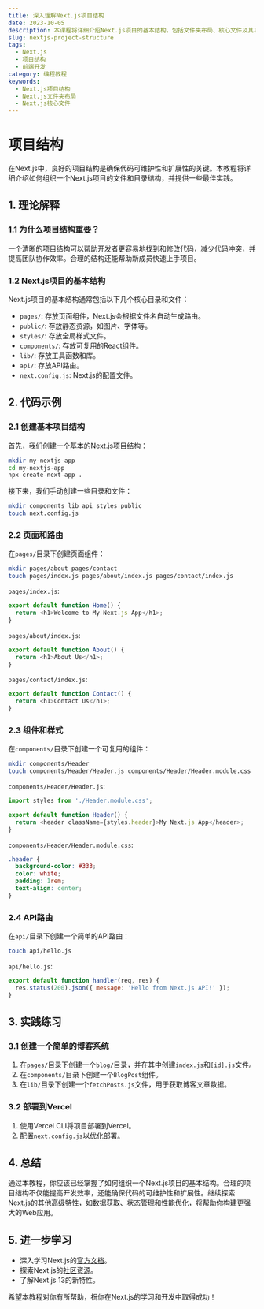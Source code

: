 ```yaml
---
title: 深入理解Next.js项目结构
date: 2023-10-05
description: 本课程将详细介绍Next.js项目的基本结构，包括文件夹布局、核心文件及其功能，帮助开发者快速上手并高效管理Next.js项目。
slug: nextjs-project-structure
tags:
  - Next.js
  - 项目结构
  - 前端开发
category: 编程教程
keywords:
  - Next.js项目结构
  - Next.js文件夹布局
  - Next.js核心文件
---
```


# 项目结构

在Next.js中，良好的项目结构是确保代码可维护性和扩展性的关键。本教程将详细介绍如何组织一个Next.js项目的文件和目录结构，并提供一些最佳实践。

## 1. 理论解释

### 1.1 为什么项目结构重要？

一个清晰的项目结构可以帮助开发者更容易地找到和修改代码，减少代码冲突，并提高团队协作效率。合理的结构还能帮助新成员快速上手项目。

### 1.2 Next.js项目的基本结构

Next.js项目的基本结构通常包括以下几个核心目录和文件：

- `pages/`: 存放页面组件，Next.js会根据文件名自动生成路由。
- `public/`: 存放静态资源，如图片、字体等。
- `styles/`: 存放全局样式文件。
- `components/`: 存放可复用的React组件。
- `lib/`: 存放工具函数和库。
- `api/`: 存放API路由。
- `next.config.js`: Next.js的配置文件。

## 2. 代码示例

### 2.1 创建基本项目结构

首先，我们创建一个基本的Next.js项目结构：

```bash
mkdir my-nextjs-app
cd my-nextjs-app
npx create-next-app .
```

接下来，我们手动创建一些目录和文件：

```bash
mkdir components lib api styles public
touch next.config.js
```

### 2.2 页面和路由

在`pages/`目录下创建页面组件：

```bash
mkdir pages/about pages/contact
touch pages/index.js pages/about/index.js pages/contact/index.js
```

`pages/index.js`:

```javascript
export default function Home() {
  return <h1>Welcome to My Next.js App</h1>;
}
```

`pages/about/index.js`:

```javascript
export default function About() {
  return <h1>About Us</h1>;
}
```

`pages/contact/index.js`:

```javascript
export default function Contact() {
  return <h1>Contact Us</h1>;
}
```

### 2.3 组件和样式

在`components/`目录下创建一个可复用的组件：

```bash
mkdir components/Header
touch components/Header/Header.js components/Header/Header.module.css
```

`components/Header/Header.js`:

```javascript
import styles from './Header.module.css';

export default function Header() {
  return <header className={styles.header}>My Next.js App</header>;
}
```

`components/Header/Header.module.css`:

```css
.header {
  background-color: #333;
  color: white;
  padding: 1rem;
  text-align: center;
}
```

### 2.4 API路由

在`api/`目录下创建一个简单的API路由：

```bash
touch api/hello.js
```

`api/hello.js`:

```javascript
export default function handler(req, res) {
  res.status(200).json({ message: 'Hello from Next.js API!' });
}
```

## 3. 实践练习

### 3.1 创建一个简单的博客系统

1. 在`pages/`目录下创建一个`blog/`目录，并在其中创建`index.js`和`[id].js`文件。
2. 在`components/`目录下创建一个`BlogPost`组件。
3. 在`lib/`目录下创建一个`fetchPosts.js`文件，用于获取博客文章数据。

### 3.2 部署到Vercel

1. 使用Vercel CLI将项目部署到Vercel。
2. 配置`next.config.js`以优化部署。

## 4. 总结

通过本教程，你应该已经掌握了如何组织一个Next.js项目的基本结构。合理的项目结构不仅能提高开发效率，还能确保代码的可维护性和扩展性。继续探索Next.js的其他高级特性，如数据获取、状态管理和性能优化，将帮助你构建更强大的Web应用。

## 5. 进一步学习

- 深入学习Next.js的[官方文档](https://nextjs.org/docs)。
- 探索Next.js的[社区资源](https://nextjs.org/community)。
- 了解Next.js 13的新特性。

希望本教程对你有所帮助，祝你在Next.js的学习和开发中取得成功！